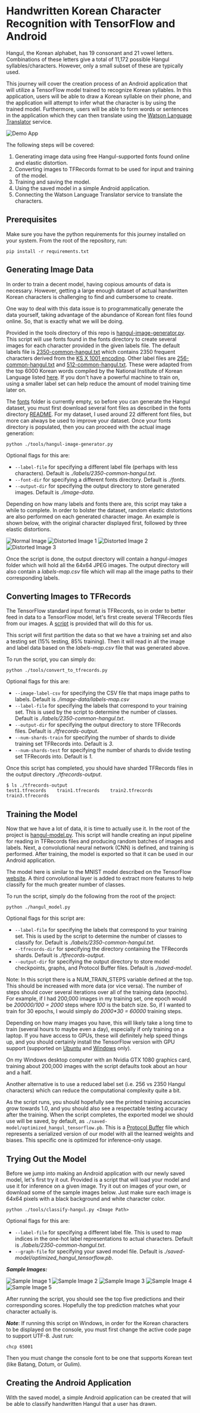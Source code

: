 # Handwritten Korean Character Recognition with TensorFlow and Android

Hangul, the Korean alphabet, has 19 consonant and 21 vowel letters.
Combinations of these letters give a total of 11,172 possible Hangul
syllables/characters. However, only a small subset of these are typically used.

This journey will cover the creation process of an Android application that
will utilize a TensorFlow model trained to recognize Korean syllables.
In this application, users will be able to draw a Korean syllable on their
phone, and the application will attempt to infer what the character is by using
the trained model. Furthermore, users will be able to form words or sentences in
the application which they can then translate using the
[Watson Language Translator](https://www.ibm.com/watson/services/language-translator/)
service.

![Demo App](doc/source/images/hangul_tensordroid_demo1.gif "Android application")

The following steps will be covered:
1. Generating image data using free Hangul-supported fonts found online and
   elastic distortion.
2. Converting images to TFRecords format to be used for input and training of
   the model.
3. Training and saving the model.
4. Using the saved model in a simple Android application.
5. Connecting the Watson Language Translator service to translate the characters.


## Prerequisites

Make sure you have the python requirements for this journey installed on your
system. From the root of the repository, run:

```
pip install -r requirements.txt
```


## Generating Image Data

In order to train a decent model, having copious amounts of data is necessary.
However, getting a large enough dataset of actual handwritten Korean characters
is challenging to find and cumbersome to create.

One way to deal with this data issue is to programmatically generate the data
yourself, taking advantage of the abundance of Korean font files found online.
So, that is exactly what we will be doing.

Provided in the tools directory of this repo is
[hangul-image-generator.py](./tools/hangul-image-generator.py).
This script will use fonts found in the fonts directory to create several images
for each character provided
in the given labels file. The default labels file is
[2350-common-hangul.txt](./labels/2350-common-hangul.txt)
which contains 2350 frequent characters derived from the
[KS X 1001 encoding](https://en.wikipedia.org/wiki/KS_X_1001). Other label files
are [256-common-hangul.txt](./labels/256-common-hangul.txt) and
[512-common-hangul.txt](./labels/512-common-hangul.txt). These were adapted from
the top 6000 Korean words compiled by the National Institute of Korean Language
listed [here](https://www.topikguide.com/download/6000_korean_words.htm).
If you don't have a powerful machine to train on, using a smaller label set can
help reduce the amount of model training time later on.

The [fonts](./fonts) folder is currently empty, so before you can generate the
Hangul dataset, you must first download
several font files as described in the fonts directory [README](./fonts/README.md).
For my dataset, I used around 22 different font files, but more can always be
used to improve your dataset. Once your fonts directory is populated,
then you can proceed with the actual image generation:

```
python ./tools/hangul-image-generator.py
```

Optional flags for this are:

* `--label-file` for specifying a different label file (perhaps with less characters).
  Default is _./labels/2350-common-hangul.txt_.
* `--font-dir` for specifying a different fonts directory. Default is _./fonts_.
* `--output-dir` for specifying the output directory to store generated images.
  Default is _./image-data_.

Depending on how many labels and fonts there are, this script may take a while
to complete. In order to bolster the dataset, random elastic distortions are also
performed on each generated character image. An example is shown below, with the
original character displayed first, followed by three elastic distortions.

![Normal Image](doc/source/images/hangul_normal.jpeg "Normal font character image")
![Distorted Image 1](doc/source/images/hangul_distorted1.jpeg "Distorted font character image")
![Distorted Image 2](doc/source/images/hangul_distorted2.jpeg "Distorted font character image")
![Distorted Image 3](doc/source/images/hangul_distorted3.jpeg "Distorted font character image")

Once the script is done, the output directory will contain a _hangul-images_ folder
which will hold all the 64x64 JPEG images. The output directory will also contain a
_labels-map.csv_ file which will map all the image paths to their corresponding
labels.


## Converting Images to TFRecords

The TensorFlow standard input format is TFRecords, so in order to better feed in
data to a TensorFlow model, let's first create several TFRecords files from our
images. A [script](./tools/convert-to-tfrecords.py) is provided that will do this
for us.

This script will first partition the data so that we have a training set and
also a testing set (15% testing, 85% training). Then it will read in
all the image and label data based on the _labels-map.csv_ file that was
generated above.

To run the script, you can simply do:

```
python ./tools/convert_to_tfrecords.py
```

Optional flags for this are:

* `--image-label-csv` for specifying the CSV file that maps image paths to labels.
  Default is _./image-data/labels-map.csv_
* `--label-file` for specifying the labels that correspond to your training set.
  This is used by the script to determine the number of classes.
  Default is _./labels/2350-common-hangul.txt_.
* `--output-dir` for specifying the output directory to store TFRecords files.
  Default is _./tfrecords-output_.
* `--num-shards-train` for specifying the number of shards to divide training set
  TFRecords into. Default is _3_.
* `--num-shards-test` for specifying the number of shards to divide testing set
  TFRecords into. Default is _1_.

Once this script has completed, you should have sharded TFRecords files in the
output directory _./tfrecords-output_.

```
$ ls ./tfrecords-output
test1.tfrecords    train1.tfrecords    train2.tfrecords    train3.tfrecords
```

## Training the Model

Now that we have a lot of data, it is time to actually use it. In the root of
the project is [hangul-model.py](./hangul-model.py). This script will handle
creating an input pipeline for reading in TFRecords files and producing random
batches of images and labels. Next, a convolutional neural network (CNN) is
defined, and training is performed. After training, the model is exported
so that it can be used in our Android application.

The model here is similar to the MNIST model described on the TensorFlow
[website](https://www.tensorflow.org/get_started/mnist/pros). A third
convolutional layer is added to extract more features to help classify for the
much greater number of classes.

To run the script, simply do the following from the root of the project:

```
python ./hangul_model.py
```

Optional flags for this script are:

* `--label-file` for specifying the labels that correspond to your training set.
  This is used by the script to determine the number of classes to classify for.
  Default is _./labels/2350-common-hangul.txt_.
* `--tfrecords-dir` for specifying the directory containing the TFRecords shards.
  Default is _./tfrecords-output_.
* `--output-dir` for specifying the output directory to store model checkpoints,
   graphs, and Protocol Buffer files. Default is _./saved-model_.

Note: In this script there is a NUM_TRAIN_STEPS variable defined at the top.
This should be increased with more data (or vice versa). The number of steps
should cover several iterations over all of the training data (epochs).
For example, if I had 200,000 images in my training set, one epoch would be
_200000/100 = 2000_ steps where _100_ is the batch size. So, if I wanted to
train for 30 epochs, I would simply do _2000*30 = 60000_ training steps.

Depending on how many images you have, this will likely take a long time to
train (several hours to maybe even a day), especially if only training on a laptop.
If you have access to GPUs, these will definitely help speed things up, and you
should certainly install the TensorFlow version with GPU support (supported on
[Ubuntu](https://www.tensorflow.org/install/install_linux) and
[Windows](https://www.tensorflow.org/install/install_windows) only).

On my Windows desktop computer with an Nvidia GTX 1080 graphics card, training
about 200,000 images with the script defaults took about an hour and a half.

Another alternative is to use a reduced label set (i.e. 256 vs 2350 Hangul
characters) which can reduce the computational complexity quite a bit.

As the script runs, you should hopefully see the printed training accuracies
grow towards 1.0, and you should also see a respectable testing accuracy after
the training. When the script completes, the exported model we should use will
be saved, by default, as `./saved-model/optimized_hangul_tensorflow.pb`. This is
a [Protocol Buffer](https://en.wikipedia.org/wiki/Protocol_Buffers) file
which represents a serialized version of our model with all the learned weights
and biases. This specific one is optimized for inference-only usage.

## Trying Out the Model

Before we jump into making an Android application with our newly saved model,
let's first try it out. Provided is a script that will load your model and use it
for inference on a given image. Try it out on images of your own, or download some
of the sample images below. Just make sure each image is 64x64 pixels with a
black background and white character color.

```
python ./tools/classify-hangul.py <Image Path>
```

Optional flags for this are:

* `--label-file` for specifying a different label file. This is used to map indices
  in the one-hot label representations to actual characters.
  Default is _./labels/2350-common-hangul.txt_.
* `--graph-file` for specifying your saved model file.
  Default is _./saved-model/optimized_hangul_tensorflow.pb_.

***Sample Images:***

![Sample Image 1](doc/source/images/hangul_sample1.jpeg "Sample image")
![Sample Image 2](doc/source/images/hangul_sample2.jpeg "Sample image")
![Sample Image 3](doc/source/images/hangul_sample3.jpeg "Sample image")
![Sample Image 4](doc/source/images/hangul_sample4.jpeg "Sample image")
![Sample Image 5](doc/source/images/hangul_sample5.jpeg "Sample image")

After running the script, you should see the top five predictions and their
corresponding scores. Hopefully the top prediction matches what your character
actually is.

***Note***: If running this script on Windows, in order for the Korean characters
to be displayed on the console, you must first change the active code page to
support UTF-8. Just run:

```
chcp 65001
```

Then you must change the console font to be one that supports Korean text
(like Batang, Dotum, or Gulim).


## Creating the Android Application

With the saved model, a simple Android application can be created that will be
able to classify handwritten Hangul that a user has drawn.
